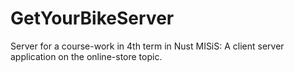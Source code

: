 # GetYourBikeServer
 Server for a course-work in 4th term in Nust MISiS: A client server application on the online-store topic.
